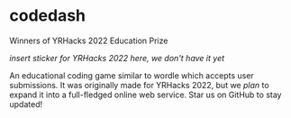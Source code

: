 # codedash
Winners of YRHacks 2022 Education Prize

*insert sticker for YRHacks 2022 here, we don't have it yet*

An educational coding game similar to wordle which accepts user submissions. It was originally made for YRHacks 2022, but we _plan_ to expand it into a full-fledged online web service. Star us on GitHub to stay updated!
